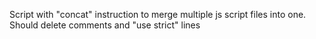 Script with "concat" instruction to merge multiple js script files into one.
  Should delete comments and "use strict" lines